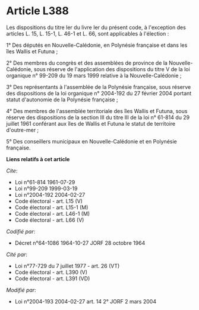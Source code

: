 # Article L388

Les dispositions du titre Ier du livre Ier du présent code, à l'exception des articles L. 15, L. 15-1, L. 46-1 et L. 66, sont
applicables à l'élection :

1° Des députés en Nouvelle-Calédonie, en Polynésie française et dans les îles Wallis et Futuna ;

2° Des membres du congrès et des assemblées de province de la Nouvelle-Calédonie, sous réserve de l'application des
dispositions du titre V de la loi organique n° 99-209 du 19 mars 1999 relative à la Nouvelle-Calédonie ;

3° Des représentants à l'assemblée de la Polynésie française, sous réserve des dispositions de la loi organique n° 2004-192
du 27 février 2004 portant statut d'autonomie de la Polynésie française ;

4° Des membres de l'assemblée territoriale des îles Wallis et Futuna, sous réserve des dispositions de la section III du
titre III de la loi n° 61-814 du 29 juillet 1961 conférant aux îles de Wallis et Futuna le statut de territoire d'outre-mer ;

5° Des conseillers municipaux en Nouvelle-Calédonie et en Polynésie française.

**Liens relatifs à cet article**

_Cite_:

  - Loi n°61-814 1961-07-29
  - Loi n°99-209 1999-03-19
  - Loi n°2004-192 2004-02-27
  - Code électoral - art. L15 (V)
  - Code électoral - art. L15-1 (M)
  - Code électoral - art. L46-1 (M)
  - Code électoral - art. L66 (V)

_Codifié par_:

  - Décret n°64-1086 1964-10-27 JORF 28 octobre 1964

_Cité par_:

  - Loi n°77-729 du 7 juillet 1977 - art. 26 (VT)
  - Code électoral - art. L390 (V)
  - Code électoral - art. L391 (VD)

_Modifié par_:

  - Loi n°2004-193 2004-02-27 art. 14 2° JORF 2 mars 2004
